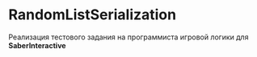 # RandomListSerialization
Реализация тестового задания на программиста игровой логики для **SaberInteractive**

